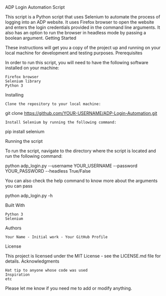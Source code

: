 ADP Login Automation Script

This script is a Python script that uses Selenium to automate the process of logging into an ADP website. It uses Firefox browser to open the website and enters the login credentials provided in the command line arguments. It also has an option to run the browser in headless mode by passing a boolean argument.
Getting Started

These instructions will get you a copy of the project up and running on your local machine for development and testing purposes.
Prerequisites

In order to run this script, you will need to have the following software installed on your machine:

    Firefox browser
    Selenium library
    Python 3

Installing

    Clone the repository to your local machine:

git clone https://github.com/YOUR-USERNAME/ADP-Login-Automation.git

    Install Selenium by running the following command:

pip install selenium

Running the script

To run the script, navigate to the directory where the script is located and run the following command:

python adp_login.py --username YOUR_USERNAME --password YOUR_PASSWORD --headless True/False

You can also check the help command to know more about the arguments you can pass

python adp_login.py -h

Built With

    Python 3
    Selenium

Authors

    Your Name - Initial work - Your GitHub Profile

License

This project is licensed under the MIT License - see the LICENSE.md file for details.
Acknowledgments

    Hat tip to anyone whose code was used
    Inspiration
    etc

Please let me know if you need me to add or modify anything.
